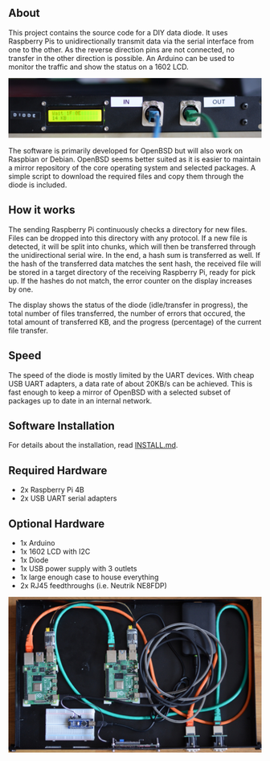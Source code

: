 ## About
This project contains the source code for a DIY data diode. It uses
Raspberry Pis to unidirectionally transmit data via the serial
interface from one to the other. As the reverse direction pins are
not connected, no transfer in the other direction is possible. An
Arduino can be used to monitor the traffic and show the status on
a 1602 LCD.

![Finished Diode](images/case.jpg)

The software is primarily developed for OpenBSD but will also work
on Raspbian or Debian. OpenBSD seems better suited as it is easier
to maintain a mirror repository of the core operating system and
selected packages. A simple script to download the required files
and copy them through the diode is included.

## How it works
The sending Raspberry Pi continuously checks a directory for new files.
Files can be dropped into this directory with any protocol. If a new
file is detected, it will be split into chunks, which will then be
transferred through the unidirectional serial wire. In the end, a hash
sum is transferred as well. If the hash of the transferred data matches
the sent hash, the received file will be stored in a target directory of
the receiving Raspberry Pi, ready for pick up. If the hashes do not
match, the error counter on the display increases by one.

The display shows the status of the diode (idle/transfer in progress),
the total number of files transferred, the number of errors that
occured, the total amount of transferred KB, and the progress
(percentage) of the current file transfer.

## Speed
The speed of the diode is mostly limited by the UART devices. With cheap
USB UART adapters, a data rate of about 20KB/s can be achieved. This is
fast enough to keep a mirror of OpenBSD with a selected subset of
packages up to date in an internal network.

## Software Installation
For details about the installation, read [INSTALL.md](INSTALL.md).

## Required Hardware
* 2x Raspberry Pi 4B
* 2x USB UART serial adapters
## Optional Hardware
* 1x Arduino
* 1x 1602 LCD with I2C
* 1x Diode
* 1x USB power supply with 3 outlets
* 1x large enough case to house everything
* 2x RJ45 feedthroughs (i.e. Neutrik NE8FDP)

![images/inside](images/inside.jpg)
